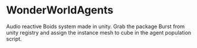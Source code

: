 # WonderWorldAgents
Audio reactive Boids system made in unity. Grab the package Burst from unity registry and assign the instance mesh to cube in the agent population script. 
